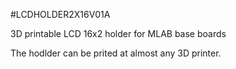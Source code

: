 <!--- PrjInfo ---> <!--- Please remove this line after manually editing --->
<!--- 00a56be08b96043df9e37d6aff7b6990 --->
<!--- Created:20170111-16:38: ---> 
<!--- Author:Mlab: ---> 
<!--- AuthorEmail:mlab@mlab.cz: ---> 
<!--- Tags:imported: ---> 
<!--- Ust:[End]: ---> 
<!--- Name:LCDHOLDER2X16V01A: --->
#LCDHOLDER2X16V01A 
<!--- LongName --->
3D printable LCD 16x2 holder for MLAB base boards
<!--- ELongName ---> 

<!--- Lead --->
The hodlder can be prited at almost any 3D printer.
<!--- ELead ---> 


​
​
<!--- Description --->
<!--- EDescription --->
<!--- Content --->
<!--- EContent --->
            
